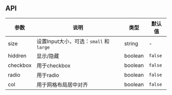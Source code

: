 ## API

| 参数 | 说明 | 类型 | 默认值 |
| --- | --- | --- | --- |
| size | 设置Input大小，可选：`small` 和 `large` | string | - |
| hiddren | 显示/隐藏 | boolean | `false` |
| checkbox | 用于checkbox | boolean | `false` |
| radio | 用于radio | boolean | `false` |
| col | 用于网格布局居中对齐 | boolean | `false` |
